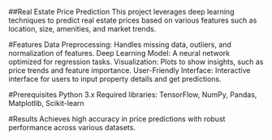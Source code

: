 ##Real Estate Price Prediction
This project leverages deep learning techniques to predict real estate prices based on various features such as location, size, amenities, and market trends.

#Features
Data Preprocessing: Handles missing data, outliers, and normalization of features.
Deep Learning Model: A neural network optimized for regression tasks.
Visualization: Plots to show insights, such as price trends and feature importance.
User-Friendly Interface: Interactive interface for users to input property details and get predictions.

#Prerequisites
Python 3.x
Required libraries: TensorFlow, NumPy, Pandas, Matplotlib, Scikit-learn

#Results
Achieves high accuracy in price predictions with robust performance across various datasets.
